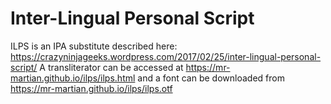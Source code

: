 # Inter-Lingual Personal Script
ILPS is an IPA substitute described here: https://crazyninjageeks.wordpress.com/2017/02/25/inter-lingual-personal-script/
A transliterator can be accessed at https://mr-martian.github.io/ilps/ilps.html and a font can be downloaded from https://mr-martian.github.io/ilps/ilps.otf
